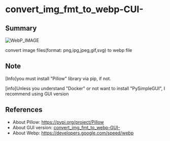 # convert_img_fmt_to_webp-CUI-
## Summary
![WebP_IMAGE](https://developers.google.com/static/speed/webp/images/webplogo.png)

convert image files(format: png,ipg,jpeg,gif,svg) to webp file

## Note
[Info]you must install "Pillow" library via pip, if not.

[info]Unless you understand "Docker" or not want to install "PySimpleGUI", I recommend using GUI version

## References
- About Pillow: https://pypi.org/project/Pillow
- About GUI version: [convert_img_fmt_to_webp-GUI-](https://github.com/myon-bioinformatics/convert_img_fmt_to_webp-GUI-)
- About Webp: https://developers.google.com/speed/webp

